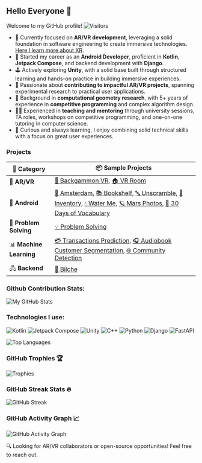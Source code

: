 ## Hello Everyone 👋

Welcome to my GitHub profile! ![Visitors](https://komarev.com/ghpvc/?username=smh997&color=blue)

- 🎯 Currently focused on **AR/VR development**, leveraging a solid foundation in software engineering to create immersive technologies. [Here I learn more about XR](https://github.com/smh997/XR-Learning).
- 🌱 Started my career as an **Android Developer**, proficient in **Kotlin**, **Jetpack Compose**, and backend development with **Django**.  
- 🕹️ Actively exploring **Unity**, with a solid base built through structured learning and hands-on practice in building immersive experiences.  
- 🤝 Passionate about **contributing to impactful AR/VR projects**, spanning experimental research to practical user applications.  
- 📐 Background in **computational geometry research**, with 5+ years of experience in **competitive programming** and complex algorithm design.  
- 👨‍🏫 Experienced in **teaching and mentoring** through university sessions, TA roles, workshops on competitive programming, and one-on-one tutoring in computer science.
- 🧠 Curious and always learning, I enjoy combining solid technical skills with a focus on great user experiences.

### Projects

| 🧩 Category           | 📦 Sample Projects                                                                                                                                                     |
|-----------------------|------------------------------------------------------------------------------------------------------------------------------------------------------------------------|
| 🥽 **AR/VR**          | [🎲 Backgammon VR](https://github.com/smh997/VR-Backgammon), [🏠 VR Room](https://github.com/smh997/vr-room)                                                          |
| 📱 **Android**        | [🧭 Amsterdam](https://github.com/smh997/amsterdam), [📚 Bookshelf](https://github.com/smh997/bookshelf), [🔤 Unscramble](https://github.com/smh997/unscramble), [🧾 Inventory](https://github.com/smh997/inventory), [💧 Water Me](https://github.com/smh997/Water-Me), [🪐 Mars Photos](https://github.com/smh997/Mars-Photos), [📘 30 Days of Vocabulary](https://github.com/smh997/30-Days-of-Vocabulary) |
| 🧠 **Problem Solving**| [💡 Problem Solving](https://github.com/smh997/Problem-Solving)                                                                                                        |
| 📊 **Machine Learning**| [💳 Transactions Prediction](https://github.com/smh997/Transactions-Results-Prediction), [🎧 Audiobook Customer Segmentation](https://github.com/smh997/Audiobook-Customer-Segmentation-and-Purchase-Prediction), [🌐 Community Detection](https://github.com/smh997/Community-Detection-in-Social-Networks) |
| 🖧 **Backend**        | [🌱 Bilche](https://github.com/smh997/Bilche)                                                                                                                         |

### Github Contribution Stats:
![My GitHub Stats](https://github-readme-stats.vercel.app/api?username=smh997&show_icons=true&theme=merko&hide_border=true)

### Technologies I use:
![Kotlin](https://img.shields.io/badge/Kotlin-gray?logo=kotlin&logoColor=white&labelColor=purple)
![Jetpack Compose](https://img.shields.io/badge/Android_Jetpack%20Compose-gray?logo=android&logoColor=white&labelColor=green)
![Unity](https://img.shields.io/badge/Unity-gray?style=flat&logo=unity&logoColor=black&labelColor=white)
![C++](https://img.shields.io/badge/C%2B%2B-gray?logo=c%2B%2B&logoColor=white&labelColor=cornflowerblue)
![Python](https://img.shields.io/badge/Python-gray?logo=python&logoColor=white&labelColor=blue)
![Django](https://img.shields.io/badge/Django-gray?logo=django&logoColor=white&labelColor=darkgreen)
![FastAPI](https://img.shields.io/badge/FastAPI-gray?logo=Fastapi&logoColor=white&labelColor=teal)

![Top Languages](https://github-readme-stats.vercel.app/api/top-langs/?username=smh997&layout=compact&theme=merko&hide_border=true)

### GitHub Trophies 🏆
![Trophies](https://github-profile-trophy.vercel.app/?username=smh997&theme=gruvbox&title=-Reviews)


### GitHub Streak Stats 🔥
![GitHub Streak](https://streak-stats.demolab.com/?user=smh997&theme=highcontrast&date_format=M%20j%5B%2C%20Y%5D&hide_border=true)


### GitHub Activity Graph 📈
![GitHub Activity Graph](https://github-readme-activity-graph.vercel.app/graph?username=smh997&bg_color=000000&color=00ff00&line=00ff00&point=ffffff&area=true&hide_border=true)

🔍 Looking for AR/VR collaborators or open-source opportunities! Feel free to reach out.

<!--
## Other stats:
![GitHub Followers](https://img.shields.io/github/followers/smh997?label=Followers&style=social)
![GitHub Stars](https://img.shields.io/github/stars/smh997?label=Stars&style=social)
![GitHub issues](https://img.shields.io/github/issues/smh997/yourrepo?color=green)

-->


<!--
**smh997/smh997** is a ✨ _special_ ✨ repository because its `README.md` (this file) appears on your GitHub profile.

Here are some ideas to get you started:

- 🔭 I’m currently working on ..
- 🌱 I’m currently learning ...
- 👯 I’m looking to collaborate on ...
- 🤔 I’m looking for help with ...
- 💬 Ask me about ...
- 📫 How to reach me: ...
- 😄 Pronouns: ...
- ⚡ Fun fact: ...
-->
